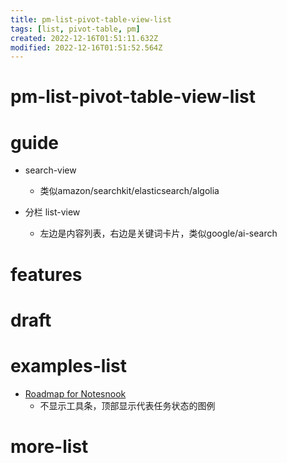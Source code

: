 ```yaml
---
title: pm-list-pivot-table-view-list
tags: [list, pivot-table, pm]
created: 2022-12-16T01:51:11.632Z
modified: 2022-12-16T01:51:52.564Z
---
```


# pm-list-pivot-table-view-list

# guide
- search-view
  - 类似amazon/searchkit/elasticsearch/algolia

- 分栏 list-view
  - 左边是内容列表，右边是关键词卡片，类似google/ai-search
# features

# draft

# examples-list
- [Roadmap for Notesnook](https://notesnook.com/roadmap/)
  - 不显示工具条，顶部显示代表任务状态的图例
# more-list
